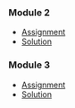 ### Module 2
- [Assignment](https://ngzhekai.github.io/Coursera-Module-2-Coding-Assignment/)
- [Solution](https://github.com/ngzhekai/coursera-front-end-web-development-course/tree/main/Module-2)

### Module 3
- [Assignment](https://ngzhekai.github.io/Coursera-Module-3-Coding-Assignment/)
- [Solution](https://github.com/ngzhekai/Coursera-Module-3-Coding-Assignment)

